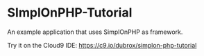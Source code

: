 # SImplOnPHP-Tutorial

An example application that uses SimplOnPHP as framework.

Try it on the Cloud9 IDE: https://c9.io/dubrox/simplon-php-tutorial
